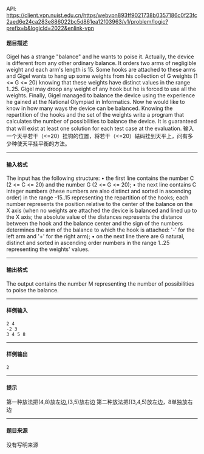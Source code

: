 API: https://client.vpn.nuist.edu.cn/https/webvpn893ff9021738b0357186c0f23fc2aed6e24ca283e886022bc5d861ea12f03963/v1/problem/logic?prefix=b&logicId=2022&enlink-vpn

#### 题目描述

Gigel has a strange "balance" and he wants to poise it. Actually, the device is different from any other ordinary balance. It orders two arms of negligible weight and each arm's length is 15. Some hooks are attached to these arms and Gigel wants to hang up some weights from his collection of G weights (1 <= G <= 20) knowing that these weights have distinct values in the range 1..25. Gigel may droop any weight of any hook but he is forced to use all the weights. Finally, Gigel managed to balance the device using the experience he gained at the National Olympiad in Informatics. Now he would like to know in how many ways the device can be balanced. Knowing the repartition of the hooks and the set of the weights write a program that calculates the number of possibilities to balance the device. It is guaranteed that will exist at least one solution for each test case at the evaluation. 输入一个天平若干（<=20）挂钩的位置，将若干（<=20）砝码挂到天平上，问有多少种使天平挂平衡的方法。

---

#### 输入格式

The input has the following structure: • the first line contains the number C (2 <= C <= 20) and the number G (2 <= G <= 20); • the next line contains C integer numbers (these numbers are also distinct and sorted in ascending order) in the range -15..15 representing the repartition of the hooks; each number represents the position relative to the center of the balance on the X axis (when no weights are attached the device is balanced and lined up to the X axis; the absolute value of the distances represents the distance between the hook and the balance center and the sign of the numbers determines the arm of the balance to which the hook is attached: '-' for the left arm and '+' for the right arm); • on the next line there are G natural, distinct and sorted in ascending order numbers in the range 1..25 representing the weights' values.

---

#### 输出格式

The output contains the number M representing the number of possibilities to poise the balance.

---

#### 样例输入
```
2 4	
-2 3 
3 4 5 8

```

---

#### 样例输出
```
2

```

---

#### 提示

第一种放法把(4,8)放左边,(3,5)放右边 第二种放法把((3,4,5)放左边，8单独放右边

---

#### 题目来源

没有写明来源